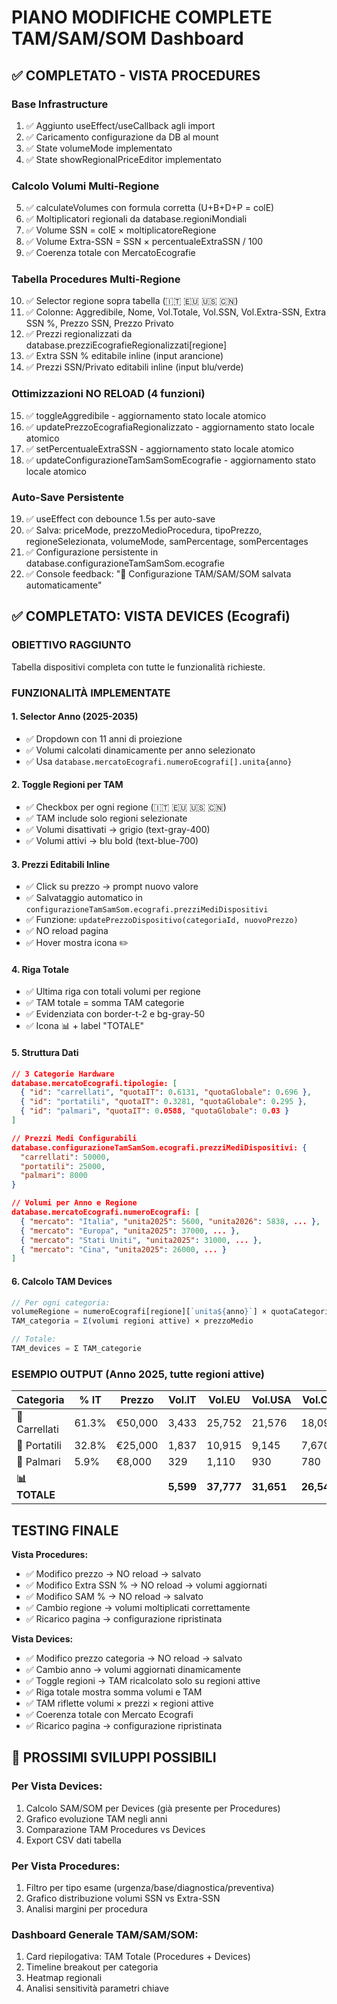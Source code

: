 # PIANO MODIFICHE COMPLETE TAM/SAM/SOM Dashboard

## ✅ COMPLETATO - VISTA PROCEDURES

### Base Infrastructure
1. ✅ Aggiunto useEffect/useCallback agli import
2. ✅ Caricamento configurazione da DB al mount
3. ✅ State volumeMode implementato
4. ✅ State showRegionalPriceEditor implementato

### Calcolo Volumi Multi-Regione
5. ✅ calculateVolumes con formula corretta (U+B+D+P = colE)
6. ✅ Moltiplicatori regionali da database.regioniMondiali
7. ✅ Volume SSN = colE × moltiplicatoreRegione
8. ✅ Volume Extra-SSN = SSN × percentualeExtraSSN / 100
9. ✅ Coerenza totale con MercatoEcografie

### Tabella Procedures Multi-Regione
10. ✅ Selector regione sopra tabella (🇮🇹 🇪🇺 🇺🇸 🇨🇳)
11. ✅ Colonne: Aggredibile, Nome, Vol.Totale, Vol.SSN, Vol.Extra-SSN, Extra SSN %, Prezzo SSN, Prezzo Privato
12. ✅ Prezzi regionalizzati da database.prezziEcografieRegionalizzati[regione]
13. ✅ Extra SSN % editabile inline (input arancione)
14. ✅ Prezzi SSN/Privato editabili inline (input blu/verde)

### Ottimizzazioni NO RELOAD (4 funzioni)
15. ✅ toggleAggredibile - aggiornamento stato locale atomico
16. ✅ updatePrezzoEcografiaRegionalizzato - aggiornamento stato locale atomico
17. ✅ setPercentualeExtraSSN - aggiornamento stato locale atomico
18. ✅ updateConfigurazioneTamSamSomEcografie - aggiornamento stato locale atomico

### Auto-Save Persistente
19. ✅ useEffect con debounce 1.5s per auto-save
20. ✅ Salva: priceMode, prezzoMedioProcedura, tipoPrezzo, regioneSelezionata, volumeMode, samPercentage, somPercentages
21. ✅ Configurazione persistente in database.configurazioneTamSamSom.ecografie
22. ✅ Console feedback: "💾 Configurazione TAM/SAM/SOM salvata automaticamente"

## ✅ COMPLETATO: VISTA DEVICES (Ecografi)

### OBIETTIVO RAGGIUNTO
Tabella dispositivi completa con tutte le funzionalità richieste.

### FUNZIONALITÀ IMPLEMENTATE

#### 1. Selector Anno (2025-2035)
- ✅ Dropdown con 11 anni di proiezione
- ✅ Volumi calcolati dinamicamente per anno selezionato
- ✅ Usa `database.mercatoEcografi.numeroEcografi[].unita{anno}`

#### 2. Toggle Regioni per TAM
- ✅ Checkbox per ogni regione (🇮🇹 🇪🇺 🇺🇸 🇨🇳)
- ✅ TAM include solo regioni selezionate
- ✅ Volumi disattivati → grigio (text-gray-400)
- ✅ Volumi attivi → blu bold (text-blue-700)

#### 3. Prezzi Editabili Inline
- ✅ Click su prezzo → prompt nuovo valore
- ✅ Salvataggio automatico in `configurazioneTamSamSom.ecografi.prezziMediDispositivi`
- ✅ Funzione: `updatePrezzoDispositivo(categoriaId, nuovoPrezzo)`
- ✅ NO reload pagina
- ✅ Hover mostra icona ✏️

#### 4. Riga Totale
- ✅ Ultima riga con totali volumi per regione
- ✅ TAM totale = somma TAM categorie
- ✅ Evidenziata con border-t-2 e bg-gray-50
- ✅ Icona 📊 + label "TOTALE"

#### 5. Struttura Dati
```json
// 3 Categorie Hardware
database.mercatoEcografi.tipologie: [
  { "id": "carrellati", "quotaIT": 0.6131, "quotaGlobale": 0.696 },
  { "id": "portatili", "quotaIT": 0.3281, "quotaGlobale": 0.295 },
  { "id": "palmari", "quotaIT": 0.0588, "quotaGlobale": 0.03 }
]

// Prezzi Medi Configurabili
database.configurazioneTamSamSom.ecografi.prezziMediDispositivi: {
  "carrellati": 50000,
  "portatili": 25000,
  "palmari": 8000
}

// Volumi per Anno e Regione
database.mercatoEcografi.numeroEcografi: [
  { "mercato": "Italia", "unita2025": 5600, "unita2026": 5838, ... },
  { "mercato": "Europa", "unita2025": 37000, ... },
  { "mercato": "Stati Uniti", "unita2025": 31000, ... },
  { "mercato": "Cina", "unita2025": 26000, ... }
]
```

#### 6. Calcolo TAM Devices
```typescript
// Per ogni categoria:
volumeRegione = numeroEcografi[regione][`unita${anno}`] × quotaCategoria
TAM_categoria = Σ(volumi regioni attive) × prezzoMedio

// Totale:
TAM_devices = Σ TAM_categorie
```

### ESEMPIO OUTPUT (Anno 2025, tutte regioni attive)

| Categoria | % IT | Prezzo | Vol.IT | Vol.EU | Vol.USA | Vol.CN | TAM |
|-----------|------|--------|--------|--------|---------|--------|-----|
| 🏥 Carrellati | 61.3% | €50,000 | 3,433 | 25,752 | 21,576 | 18,096 | €3.44B |
| 💼 Portatili | 32.8% | €25,000 | 1,837 | 10,915 | 9,145 | 7,670 | €740M |
| 📱 Palmari | 5.9% | €8,000 | 329 | 1,110 | 930 | 780 | €25M |
| **📊 TOTALE** | | | **5,599** | **37,777** | **31,651** | **26,546** | **€4.20B** |

## TESTING FINALE
**Vista Procedures:**
- ✅ Modifico prezzo → NO reload → salvato
- ✅ Modifico Extra SSN % → NO reload → volumi aggiornati
- ✅ Modifico SAM % → NO reload → salvato
- ✅ Cambio regione → volumi moltiplicati correttamente
- ✅ Ricarico pagina → configurazione ripristinata

**Vista Devices:**
- ✅ Modifico prezzo categoria → NO reload → salvato
- ✅ Cambio anno → volumi aggiornati dinamicamente
- ✅ Toggle regioni → TAM ricalcolato solo su regioni attive
- ✅ Riga totale mostra somma volumi e TAM
- ✅ TAM riflette volumi × prezzi × regioni attive
- ✅ Coerenza totale con Mercato Ecografi
- ✅ Ricarico pagina → configurazione ripristinata

## 🎯 PROSSIMI SVILUPPI POSSIBILI

### Per Vista Devices:
1. Calcolo SAM/SOM per Devices (già presente per Procedures)
2. Grafico evoluzione TAM negli anni
3. Comparazione TAM Procedures vs Devices
4. Export CSV dati tabella

### Per Vista Procedures:
1. Filtro per tipo esame (urgenza/base/diagnostica/preventiva)
2. Grafico distribuzione volumi SSN vs Extra-SSN
3. Analisi margini per procedura

### Dashboard Generale TAM/SAM/SOM:
1. Card riepilogativa: TAM Totale (Procedures + Devices)
2. Timeline breakout per categoria
3. Heatmap regionali
4. Analisi sensitività parametri chiave
